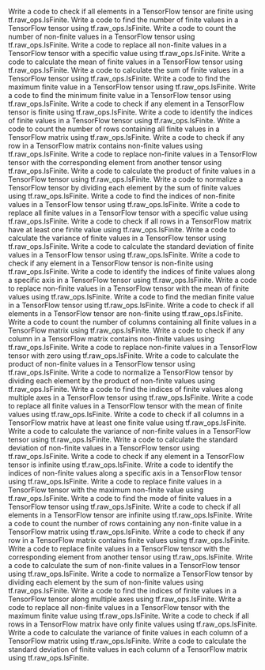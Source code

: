 Write a code to check if all elements in a TensorFlow tensor are finite using tf.raw_ops.IsFinite.
Write a code to find the number of finite values in a TensorFlow tensor using tf.raw_ops.IsFinite.
Write a code to count the number of non-finite values in a TensorFlow tensor using tf.raw_ops.IsFinite.
Write a code to replace all non-finite values in a TensorFlow tensor with a specific value using tf.raw_ops.IsFinite.
Write a code to calculate the mean of finite values in a TensorFlow tensor using tf.raw_ops.IsFinite.
Write a code to calculate the sum of finite values in a TensorFlow tensor using tf.raw_ops.IsFinite.
Write a code to find the maximum finite value in a TensorFlow tensor using tf.raw_ops.IsFinite.
Write a code to find the minimum finite value in a TensorFlow tensor using tf.raw_ops.IsFinite.
Write a code to check if any element in a TensorFlow tensor is finite using tf.raw_ops.IsFinite.
Write a code to identify the indices of finite values in a TensorFlow tensor using tf.raw_ops.IsFinite.
Write a code to count the number of rows containing all finite values in a TensorFlow matrix using tf.raw_ops.IsFinite.
Write a code to check if any row in a TensorFlow matrix contains non-finite values using tf.raw_ops.IsFinite.
Write a code to replace non-finite values in a TensorFlow tensor with the corresponding element from another tensor using tf.raw_ops.IsFinite.
Write a code to calculate the product of finite values in a TensorFlow tensor using tf.raw_ops.IsFinite.
Write a code to normalize a TensorFlow tensor by dividing each element by the sum of finite values using tf.raw_ops.IsFinite.
Write a code to find the indices of non-finite values in a TensorFlow tensor using tf.raw_ops.IsFinite.
Write a code to replace all finite values in a TensorFlow tensor with a specific value using tf.raw_ops.IsFinite.
Write a code to check if all rows in a TensorFlow matrix have at least one finite value using tf.raw_ops.IsFinite.
Write a code to calculate the variance of finite values in a TensorFlow tensor using tf.raw_ops.IsFinite.
Write a code to calculate the standard deviation of finite values in a TensorFlow tensor using tf.raw_ops.IsFinite.
Write a code to check if any element in a TensorFlow tensor is non-finite using tf.raw_ops.IsFinite.
Write a code to identify the indices of finite values along a specific axis in a TensorFlow tensor using tf.raw_ops.IsFinite.
Write a code to replace non-finite values in a TensorFlow tensor with the mean of finite values using tf.raw_ops.IsFinite.
Write a code to find the median finite value in a TensorFlow tensor using tf.raw_ops.IsFinite.
Write a code to check if all elements in a TensorFlow tensor are non-finite using tf.raw_ops.IsFinite.
Write a code to count the number of columns containing all finite values in a TensorFlow matrix using tf.raw_ops.IsFinite.
Write a code to check if any column in a TensorFlow matrix contains non-finite values using tf.raw_ops.IsFinite.
Write a code to replace non-finite values in a TensorFlow tensor with zero using tf.raw_ops.IsFinite.
Write a code to calculate the product of non-finite values in a TensorFlow tensor using tf.raw_ops.IsFinite.
Write a code to normalize a TensorFlow tensor by dividing each element by the product of non-finite values using tf.raw_ops.IsFinite.
Write a code to find the indices of finite values along multiple axes in a TensorFlow tensor using tf.raw_ops.IsFinite.
Write a code to replace all finite values in a TensorFlow tensor with the mean of finite values using tf.raw_ops.IsFinite.
Write a code to check if all columns in a TensorFlow matrix have at least one finite value using tf.raw_ops.IsFinite.
Write a code to calculate the variance of non-finite values in a TensorFlow tensor using tf.raw_ops.IsFinite.
Write a code to calculate the standard deviation of non-finite values in a TensorFlow tensor using tf.raw_ops.IsFinite.
Write a code to check if any element in a TensorFlow tensor is infinite using tf.raw_ops.IsFinite.
Write a code to identify the indices of non-finite values along a specific axis in a TensorFlow tensor using tf.raw_ops.IsFinite.
Write a code to replace finite values in a TensorFlow tensor with the maximum non-finite value using tf.raw_ops.IsFinite.
Write a code to find the mode of finite values in a TensorFlow tensor using tf.raw_ops.IsFinite.
Write a code to check if all elements in a TensorFlow tensor are infinite using tf.raw_ops.IsFinite.
Write a code to count the number of rows containing any non-finite value in a TensorFlow matrix using tf.raw_ops.IsFinite.
Write a code to check if any row in a TensorFlow matrix contains finite values using tf.raw_ops.IsFinite.
Write a code to replace finite values in a TensorFlow tensor with the corresponding element from another tensor using tf.raw_ops.IsFinite.
Write a code to calculate the sum of non-finite values in a TensorFlow tensor using tf.raw_ops.IsFinite.
Write a code to normalize a TensorFlow tensor by dividing each element by the sum of non-finite values using tf.raw_ops.IsFinite.
Write a code to find the indices of finite values in a TensorFlow tensor along multiple axes using tf.raw_ops.IsFinite.
Write a code to replace all non-finite values in a TensorFlow tensor with the maximum finite value using tf.raw_ops.IsFinite.
Write a code to check if all rows in a TensorFlow matrix have only finite values using tf.raw_ops.IsFinite.
Write a code to calculate the variance of finite values in each column of a TensorFlow matrix using tf.raw_ops.IsFinite.
Write a code to calculate the standard deviation of finite values in each column of a TensorFlow matrix using tf.raw_ops.IsFinite.
